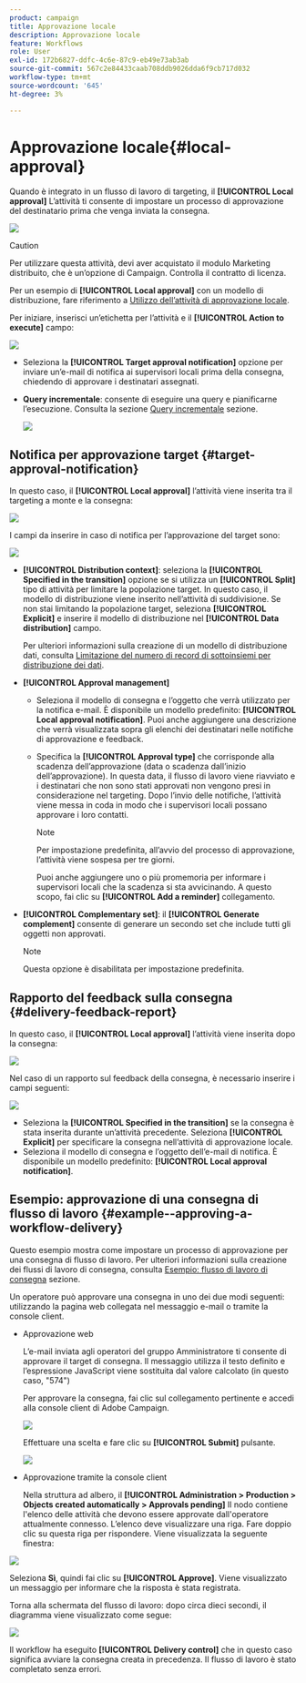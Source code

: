 ```yaml
---
product: campaign
title: Approvazione locale
description: Approvazione locale
feature: Workflows
role: User
exl-id: 172b6827-ddfc-4c6e-87c9-eb49e73ab3ab
source-git-commit: 567c2e84433caab708ddb9026dda6f9cb717d032
workflow-type: tm+mt
source-wordcount: '645'
ht-degree: 3%

---
```


# Approvazione locale{#local-approval}

Quando è integrato in un flusso di lavoro di targeting, il **[!UICONTROL Local approval]** L’attività ti consente di impostare un processo di approvazione del destinatario prima che venga inviata la consegna.

![](assets/local_validation_0.png)

>[!CAUTION]
>
>Per utilizzare questa attività, devi aver acquistato il modulo Marketing distribuito, che è un’opzione di Campaign. Controlla il contratto di licenza.

Per un esempio di **[!UICONTROL Local approval]** con un modello di distribuzione, fare riferimento a [Utilizzo dell’attività di approvazione locale](local-approval-activity.md).

Per iniziare, inserisci un’etichetta per l’attività e il **[!UICONTROL Action to execute]** campo:

![](assets/local_validation_1.png)

* Seleziona la **[!UICONTROL Target approval notification]** opzione per inviare un’e-mail di notifica ai supervisori locali prima della consegna, chiedendo di approvare i destinatari assegnati.

* **Query incrementale**: consente di eseguire una query e pianificarne l’esecuzione. Consulta la sezione [Query incrementale](incremental-query.md) sezione.

  ![](assets/local_validation_intro_3.png)

## Notifica per approvazione target {#target-approval-notification}

In questo caso, il **[!UICONTROL Local approval]** l’attività viene inserita tra il targeting a monte e la consegna:

![](assets/local_validation_2.png)

I campi da inserire in caso di notifica per l’approvazione del target sono:

![](assets/local_validation_3.png)

* **[!UICONTROL Distribution context]**: seleziona la **[!UICONTROL Specified in the transition]** opzione se si utilizza un **[!UICONTROL Split]** tipo di attività per limitare la popolazione target. In questo caso, il modello di distribuzione viene inserito nell’attività di suddivisione. Se non stai limitando la popolazione target, seleziona **[!UICONTROL Explicit]** e inserire il modello di distribuzione nel **[!UICONTROL Data distribution]** campo.

  Per ulteriori informazioni sulla creazione di un modello di distribuzione dati, consulta [Limitazione del numero di record di sottoinsiemi per distribuzione dei dati](split.md#limiting-the-number-of-subset-records-per-data-distribution).

* **[!UICONTROL Approval management]**

   * Seleziona il modello di consegna e l’oggetto che verrà utilizzato per la notifica e-mail. È disponibile un modello predefinito: **[!UICONTROL Local approval notification]**. Puoi anche aggiungere una descrizione che verrà visualizzata sopra gli elenchi dei destinatari nelle notifiche di approvazione e feedback.
   * Specifica la **[!UICONTROL Approval type]** che corrisponde alla scadenza dell’approvazione (data o scadenza dall’inizio dell’approvazione). In questa data, il flusso di lavoro viene riavviato e i destinatari che non sono stati approvati non vengono presi in considerazione nel targeting. Dopo l’invio delle notifiche, l’attività viene messa in coda in modo che i supervisori locali possano approvare i loro contatti.

     >[!NOTE]
     >
     >Per impostazione predefinita, all’avvio del processo di approvazione, l’attività viene sospesa per tre giorni.

     Puoi anche aggiungere uno o più promemoria per informare i supervisori locali che la scadenza si sta avvicinando. A questo scopo, fai clic su **[!UICONTROL Add a reminder]** collegamento.

* **[!UICONTROL Complementary set]**: il **[!UICONTROL Generate complement]** consente di generare un secondo set che include tutti gli oggetti non approvati.

  >[!NOTE]
  >
  >Questa opzione è disabilitata per impostazione predefinita.

## Rapporto del feedback sulla consegna {#delivery-feedback-report}

In questo caso, il **[!UICONTROL Local approval]** l’attività viene inserita dopo la consegna:

![](assets/local_validation_4.png)

Nel caso di un rapporto sul feedback della consegna, è necessario inserire i campi seguenti:

![](assets/local_validation_workflow_4.png)

* Seleziona la **[!UICONTROL Specified in the transition]** se la consegna è stata inserita durante un’attività precedente. Seleziona **[!UICONTROL Explicit]** per specificare la consegna nell’attività di approvazione locale.
* Seleziona il modello di consegna e l’oggetto dell’e-mail di notifica. È disponibile un modello predefinito: **[!UICONTROL Local approval notification]**.

## Esempio: approvazione di una consegna di flusso di lavoro {#example--approving-a-workflow-delivery}

Questo esempio mostra come impostare un processo di approvazione per una consegna di flusso di lavoro. Per ulteriori informazioni sulla creazione dei flussi di lavoro di consegna, consulta [Esempio: flusso di lavoro di consegna](delivery.md#example--delivery-workflow) sezione.

Un operatore può approvare una consegna in uno dei due modi seguenti: utilizzando la pagina web collegata nel messaggio e-mail o tramite la console client.

* Approvazione web

  L’e-mail inviata agli operatori del gruppo Amministratore ti consente di approvare il target di consegna. Il messaggio utilizza il testo definito e l’espressione JavaScript viene sostituita dal valore calcolato (in questo caso, &quot;574&quot;)

  Per approvare la consegna, fai clic sul collegamento pertinente e accedi alla console client di Adobe Campaign.

  ![](assets/new-workflow-valid-webaccess.png)

  Effettuare una scelta e fare clic su **[!UICONTROL Submit]** pulsante.

  ![](assets/new-workflow-valid-webaccess-confirm.png)

* Approvazione tramite la console client

  Nella struttura ad albero, il **[!UICONTROL Administration > Production > Objects created automatically > Approvals pending]** Il nodo contiene l&#39;elenco delle attività che devono essere approvate dall&#39;operatore attualmente connesso. L’elenco deve visualizzare una riga. Fare doppio clic su questa riga per rispondere. Viene visualizzata la seguente finestra:

![](assets/new-workflow-7.png)

Seleziona **Sì**, quindi fai clic su **[!UICONTROL Approve]**. Viene visualizzato un messaggio per informare che la risposta è stata registrata.

Torna alla schermata del flusso di lavoro: dopo circa dieci secondi, il diagramma viene visualizzato come segue:

![](assets/new-workflow-8.png)

Il workflow ha eseguito **[!UICONTROL Delivery control]** che in questo caso significa avviare la consegna creata in precedenza. Il flusso di lavoro è stato completato senza errori.

